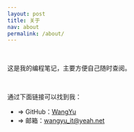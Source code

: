 ```yaml
---
layout: post
title: 关于
nav: about
permalink: /about/
---
```


<style>
    .post ul{
        margin: 0;
        list-style: none;
    }
</style>

<br>

这是我的编程笔记，主要方便自己随时查阅。

<br>

通过下面链接可以找到我：

- => GitHub：[WangYu](https://github.com/wy-ei)
- => 邮箱：[wangyu_it@yeah.net](mailto:wangyu_it@yeah.net)
